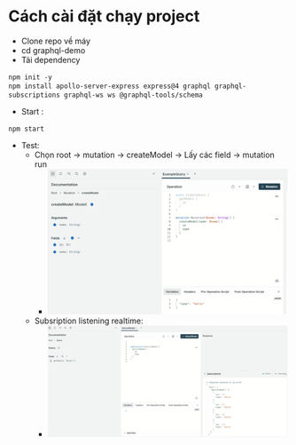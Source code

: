 # Cách cài đặt chạy project
- Clone repo về máy
- cd graphql-demo
- Tải dependency
```
npm init -y
npm install apollo-server-express express@4 graphql graphql-subscriptions graphql-ws ws @graphql-tools/schema

```
- Start : 
```
npm start
```
- Test:
  -   Chọn root -> mutation -> createModel -> Lấy các field -> mutation run
      -   ![alt text](image.png)
  -   Subsription listening realtime: 
      -   ![alt text](image-1.png)